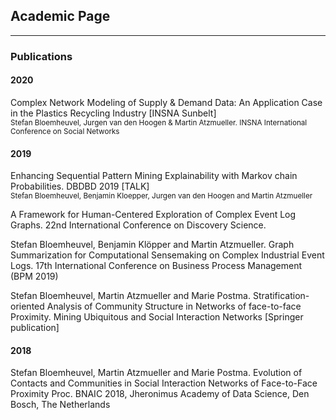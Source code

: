 ## Academic Page

---

### Publications 

#### 2020

Complex Network Modeling of Supply & Demand Data: An Application Case in the Plastics Recycling Industry [INSNA Sunbelt]<br>
<sup>Stefan Bloemheuvel, Jurgen van den Hoogen & Martin Atzmueller. INSNA International Conference on Social Networks</sup>


#### 2019

Enhancing Sequential Pattern Mining Explainability with Markov chain Probabilities. DBDBD 2019 [TALK]<br>
<sup>Stefan Bloemheuvel, Benjamin Kloepper, Jurgen van den Hoogen and Martin Atzmueller</sup>

A Framework for Human-Centered Exploration of Complex Event Log Graphs. 22nd International Conference on Discovery Science.

Stefan Bloemheuvel, Benjamin Klöpper and Martin Atzmueller. Graph Summarization for Computational Sensemaking on Complex Industrial Event Logs. 17th International Conference on Business Process Management (BPM 2019)

Stefan Bloemheuvel, Martin Atzmueller and Marie Postma. Stratification-oriented Analysis of Community Structure in Networks of face-to-face Proximity. Mining Ubiquitous and Social Interaction Networks [Springer publication]

#### 2018

Stefan Bloemheuvel, Martin Atzmueller and Marie Postma. Evolution of Contacts and Communities in Social Interaction Networks of Face-to-Face Proximity Proc. BNAIC 2018, Jheronimus Academy of Data Science, Den Bosch, The Netherlands

